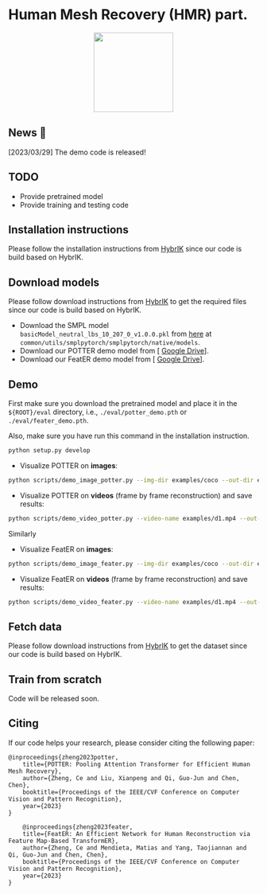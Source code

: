 # Human Mesh Recovery (HMR) part.




<div align="center">
<img src="assets/potter.gif" height="160"> 
</div>


## News :triangular_flag_on_post:

[2023/03/29] The demo code is released!


## TODO
- Provide pretrained model 
- Provide training and testing code

## Installation instructions

Please follow the installation instructions from [HybrIK](https://github.com/Jeff-sjtu/HybrIK) since our code is build based on HybrIK. 


## Download models

Please follow download instructions from [HybrIK](https://github.com/Jeff-sjtu/HybrIK) to get the required files since our code is build based on HybrIK.

* Download the SMPL model `basicModel_neutral_lbs_10_207_0_v1.0.0.pkl` from [here](https://smpl.is.tue.mpg.de/) at `common/utils/smplpytorch/smplpytorch/native/models`.
* Download our POTTER demo model from [ [Google Drive](https://drive.google.com/file/d/1tLpMCbC6-M3Yxxsn5OoHbo8JuJLO5opZ/view?usp=sharing)].
* Download our FeatER demo model from [ [Google Drive](https://drive.google.com/file/d/1uAyla25E15BLezs1wpHk2GprszF5q-5e/view?usp=sharing)].

## Demo
First make sure you download the pretrained model and place it in the `${ROOT}/eval` directory, i.e., `./eval/potter_demo.pth` or `./eval/feater_demo.pth`.

Also, make sure you have run this command in the installation instruction.

``` bash
python setup.py develop 
```

* Visualize POTTER on **images**:

``` bash
python scripts/demo_image_potter.py --img-dir examples/coco --out-dir examples/res_coco
```

* Visualize POTTER on **videos** (frame by frame reconstruction) and save results:

``` bash
python scripts/demo_video_potter.py --video-name examples/d1.mp4 --out-dir examples/res_d1
```

Similarly 

* Visualize FeatER on **images**:

``` bash
python scripts/demo_image_feater.py --img-dir examples/coco --out-dir examples/res_coco
```

* Visualize FeatER on **videos** (frame by frame reconstruction) and save results:

``` bash
python scripts/demo_video_feater.py --video-name examples/d1.mp4 --out-dir examples/res_d1
```



## Fetch data
Please follow download instructions from [HybrIK](https://github.com/Jeff-sjtu/HybrIK) to get the dataset since our code is build based on HybrIK. 



## Train from scratch
Code will be released soon.




## Citing
If our code helps your research, please consider citing the following paper:

    @inproceedings{zheng2023potter,
        title={POTTER: Pooling Attention Transformer for Efficient Human Mesh Recovery},
        author={Zheng, Ce and Liu, Xianpeng and Qi, Guo-Jun and Chen, Chen},
        booktitle={Proceedings of the IEEE/CVF Conference on Computer Vision and Pattern Recognition},
        year={2023}
    }
    
        @inproceedings{zheng2023feater,
        title={FeatER: An Efficient Network for Human Reconstruction via Feature Map-Based TransformER},
        author={Zheng, Ce and Mendieta, Matias and Yang, Taojiannan and Qi, Guo-Jun and Chen, Chen},
        booktitle={Proceedings of the IEEE/CVF Conference on Computer Vision and Pattern Recognition},
        year={2023}
    }
